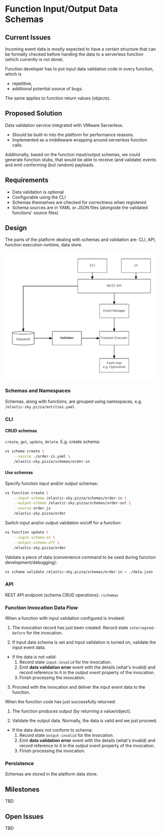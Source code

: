 # Function Input/Output Data Schemas



## Current Issues
  
Incoming event data is mostly expected to have a certain structure that can be formally checked before handing the data to a serverless function (which currently is not done).

Function developer has to put input data validation code in every function, which is
  - repetitive,
  - additional potential source of bugs.

The same applies to function return values (objects).


## Proposed Solution

Data validation service integrated with VMware Serverless.
  - Should be built-in into the platform for performance reasons.
  - Implemented as a middleware wrapping around serverless function calls.

Additionally, based on the function input/output schemas, we could generate function stubs, that would be able to receive (and validate) events and emit conforming (but random) payloads. 


## Requirements
  
  - Data validation is optional
  - Configurable using the CLI
  - Schemas themselves are checked for correctness when registered
  - Schema sources are in YAML or JSON files (alongside the validated functions' source files)


## Design

The parts of the platform dealing with schemas and validation are: CLI, API, function execution runtime, data store.

![schemas](schemas.png  "Validation Design")


### Schemas and Namespaces

Schemas, along with functions, are grouped using namespaces, e.g. `/elastic-sky.pizza/entities.yaml`


### CLI

#### CRUD schemas

`create`, `get`, `update`, `delete`. E.g. create schema:

```bash
vs schema create \
    --source ./order-in.yaml \
    /elastic-sky.pizza/schemas/order-in
```

#### Use schemas

Specify function input and/or output schemas:
```bash
vs function create \
    --input-schema /elastic-sky.pizza/schemas/order-in \
    --output-schema /elastic-sky.pizza/schemas/order-out \
    --source order.js
    /elastic-sky.pizza/order
```

Switch input and/or output validation on/off for a function:
```bash
vs function update \
    --input-schema-on \
    --output-schema-off \
    /elastic-sky.pizza/order
```

Validate a piece of data (convenience command to be used during function development/debugging):
```bash
vs schema validate /elastic-sky.pizza/schemas/order-in < ./data.json
```


### API

REST API endpoint (schema CRUD operations): `/schemas`


### Function Invocation Data Flow

When a function with input validation configured is invoked:

1. The invocation record has just been created. Record state `intercepted-before` for the invocation.

2. If input data schema is set and input validation is turned on, validate the input event data. 
  - If the data is not valid:
    1. Record state `input-invalid` for the invocation.
    2. Emit **data validation error** event with the details (what's invalid) and record reference to it in the _output event_ property of the invocation.
    3. Finish processing the invocation. 

3. Proceed with the invocation and deliver the input event data to the function.


When the function code has just successfully returned: 

1. The function produces output (by returning a value/object). 

2. Validate the output data. Normally, the data is valid and we just proceed.
  - If the data does not conform to schema:
    1. Record state `output-invalid` for the invocation.
    2. Emit **data validation error** event with the details (what's invalid) and record reference to it in the _output event_ property of the invocation.
    3. Finish processing the invocation.

### Persistence

Schemas are stored in the platform data store.


## Milestones

TBD


## Open Issues

TBD
